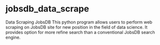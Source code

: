 # jobsdb_data_scrape
Data Scraping JobsDB
This python program allows users to perform web scraping on JobsDB site for new position in the field of data science. It provides option for more refine search than a conventional JobsDB search engine.
